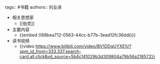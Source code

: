 tags:: #书籍
authors::  刘业进

- 相关思想家
	- [[伯克]]
- 主要内容
	- {{embed ((68bea712-0563-44cc-b77b-3ead12fc36dd))}}
- 读书视频
	- {{video https://www.bilibili.com/video/BV1DDqUYXE1j/?spm_id_from=333.337.search-card.all.click&vd_source=5b4c141029b3d309804a79b56a218572}}